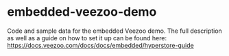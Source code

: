 # embedded-veezoo-demo
Code and sample data for the embedded Veezoo demo. The full description as well as a guide on how to set it up can be found here:
https://docs.veezoo.com/docs/docs/embedded/hyperstore-guide
